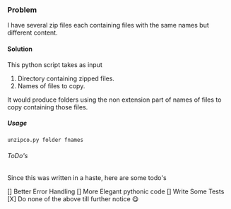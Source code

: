 ### Problem

I have several zip files each containing files with the same names but different content.

#### Solution

This python script takes as input

1. Directory containing zipped files.
2. Names of files to copy.

It would produce folders using the non extension part of names of files to copy containing those files.

##### Usage

`unzipco.py folder fnames`

###### ToDo's

Since this was written in a haste, here are some todo's

[] Better Error Handling
[] More Elegant pythonic code
[] Write Some Tests
[X] Do none of the above till further notice 😋
